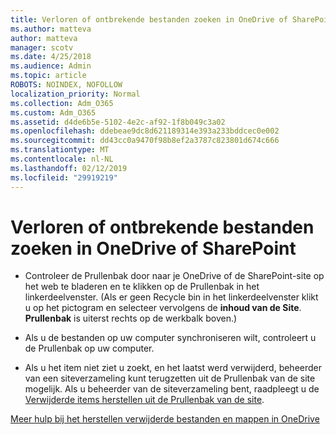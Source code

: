 ```yaml
---
title: Verloren of ontbrekende bestanden zoeken in OneDrive of SharePoint
ms.author: matteva
author: matteva
manager: scotv
ms.date: 4/25/2018
ms.audience: Admin
ms.topic: article
ROBOTS: NOINDEX, NOFOLLOW
localization_priority: Normal
ms.collection: Adm_O365
ms.custom: Adm_O365
ms.assetid: d4de6b5e-5102-4e2c-af92-1f8b049c3a02
ms.openlocfilehash: ddebeae9dc8d621189314e393a233bddcec0e002
ms.sourcegitcommit: dd43cc0a9470f98b8ef2a3787c823801d674c666
ms.translationtype: MT
ms.contentlocale: nl-NL
ms.lasthandoff: 02/12/2019
ms.locfileid: "29919219"
---
```

# <a name="find-lost-or-missing-files-in-onedrive-or-sharepoint"></a>Verloren of ontbrekende bestanden zoeken in OneDrive of SharePoint

- Controleer de Prullenbak door naar je OneDrive of de SharePoint-site op het web te bladeren en te klikken op de Prullenbak in het linkerdeelvenster. (Als er geen Recycle bin in het linkerdeelvenster klikt u op het pictogram en selecteer vervolgens de **inhoud van de Site**. **Prullenbak** is uiterst rechts op de werkbalk boven.) 
    
- Als u de bestanden op uw computer synchroniseren wilt, controleert u de Prullenbak op uw computer. 
    
- Als u het item niet ziet u zoekt, en het laatst werd verwijderd, beheerder van een siteverzameling kunt terugzetten uit de Prullenbak van de site mogelijk. Als u beheerder van de siteverzameling bent, raadpleegt u de [Verwijderde items herstellen uit de Prullenbak van de site](https://go.microsoft.com/fwlink/?linkid=866439).
    
[Meer hulp bij het herstellen verwijderde bestanden en mappen in OneDrive](https://go.microsoft.com/fwlink/?linkid=872872)
  

